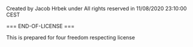 Created by Jacob Hrbek under All rights reserved in 11/08/2020 23:10:00 CEST

=== END-OF-LICENSE ===

This is prepared for four freedom respecting license
